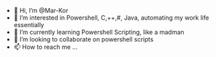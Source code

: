 - 👋 Hi, I’m @Mar-Kor
- 👀 I’m interested in Powershell, C,++,#, Java, automating my work life essentially
- 🌱 I’m currently learning Powershell Scripting, like a madman 
- 💞️ I’m looking to collaborate on powershell scripts
- 📫 How to reach me ...

<!---
Mar-Kor/Mar-Kor is a ✨ special ✨ repository because its `README.md` (this file) appears on your GitHub profile.
You can click the Preview link to take a look at your changes.
--->
